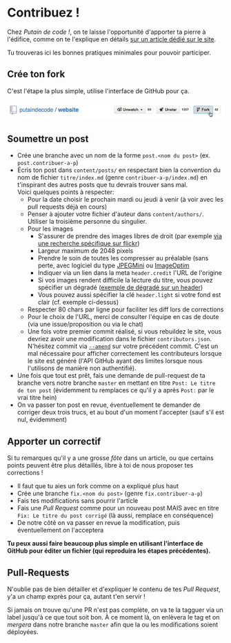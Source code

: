 # Contribuez !

Chez _Putain de code !_, on te laisse l'opportunité d'apporter ta pierre à
l'édifice, comme on te l'explique en détails [sur un article dédié sur le
site](http://putaindecode.fr/posts/comment-contribuer/).

Tu trouveras ici les bonnes pratiques minimales pour pouvoir participer.

## Crée ton fork

C'est l'étape la plus simple, utilise l'interface de GitHub pour ça.

![github-fork](src/pages/posts/comment-contribuer/fork-button.jpg)

## Soumettre un post

* Crée une branche avec un nom de la forme `post.<nom du post>` (ex.
  `post.contribuer-a-p`)
* Écris ton post dans `content/posts/` en respectant bien la convention du
  nom de fichier `titre/index.md` (genre `contribuer-a-p/index.md`)
  en t'inspirant des autres posts que tu devrais trouver sans mal.  
  Voici quelques points à respecter:
  - Pour la date choisir le prochain mardi ou jeudi à venir (à voir avec les
  pull requests déjà en cours)
  - Penser à ajouter votre fichier d'auteur dans `content/authors/`.
  Utiliser la troisième personne du singulier.
  - Pour les images
    - S'assurer de prendre des images libres de droit (par exemple
    [via une recherche spécifique sur flickr](https://www.flickr.com/search/?license=2%2C3%2C4%2C5%2C6%2C9&tags=delorean&advanced=1))
    - Largeur maximum de 2048 pixels
    - Prendre le soin de toutes les compresser au préalable (sans perte,
  avec logiciel du type [JPEGMini](http://www.jpegmini.com/) ou
  [ImageOptim](https://imageoptim.com/)
    - Indiquer via un lien dans la meta `header.credit` l'URL de l'origine
    - Si vos images rendent difficile la lecture du titre, vous pouvez spécifier
    un dégradé ([exemple de dégradé sur un header](https://github.com/putaindecode/putaindecode.fr/blob/master/content/posts/entreprendre/auto-entrepreneuriat-retour-experiences/index.md))
    - Vous pouvez aussi spécifier la clé `header.light` si votre fond est clair
    (cf. exemple ci-dessus)
  - Respecter 80 chars par ligne pour faciliter les diff lors de corrections
  - Pour le choix de l'URL, merci de consulter l'équipe en cas de doute
  (via une issue/proposition ou via le chat)
  - Une fois votre premier commit réalisé, si vous rebuildez le site, vous
  devriez avoir une modification dans le fichier `contributors.json`. N'hésitez
  commit via [`--amend`](http://www.git-scm.com/docs/git-commit) sur votre
  précédent commit.
  C'est un mal nécessaire pour afficher correctement les contributeurs lorsque
  le site est généré (l'API GitHub ayant des limites lorsque nous l'utilisons de
  manière non authentifié).
* Une fois que tout est prêt, fais une demande de pull-request de ta branche
  vers notre branche `master` en mettant en titre `Post: Le titre de ton post`
  (évidemment tu remplaces ce qu'il y a après `Post:` par le vrai titre hein)
* On va passer ton post en revue, éventuellement te demander de corriger deux
  trois trucs, et au bout d'un moment l'accepter (sauf s'il est nul, évidemment)

## Apporter un correctif

Si tu remarques qu'il y a une grosse *fôte* dans un article, ou que certains
points peuvent être plus détaillés, libre à toi de nous proposer tes corrections
!

* Il faut que tu aies un fork comme on a expliqué plus haut
* Crée une branche `fix.<nom du post>` (genre `fix.contribuer-a-p`)
* Fais tes modifications sans pourrir l'article
* Fais une *Pull Request* comme pour un nouveau post MAIS avec en titre
  `Fix: Le titre du post corrigé` (là aussi, remplace en conséquence)
* De notre côté on va passer en revue la modification, puis éventuellement on
  l'acceptera

**Tu peux aussi faire beaucoup plus simple en utilisant l'interface de
GitHub pour éditer un fichier (qui reproduira les étapes précédentes).**

## Pull-Requests

N'oublie pas de bien détailler et d'expliquer le contenu de tes *Pull Request*,
y'a un champ exprès pour ça, autant t'en servir !

Si jamais on trouve qu'une PR n'est pas complète, on va te la tagguer via un
label jusqu'à ce que tout soit bon. À ce moment là, on enlèvera le tag et on
*mergera* dans notre branche `master` afin que la ou les modifications soient
déployées.

